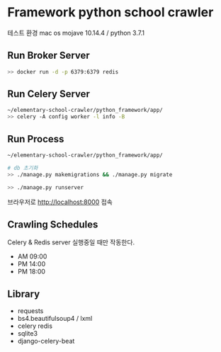 # Framework python school crawler

테스트 환경 mac os mojave 10.14.4 / python 3.7.1

## Run Broker Server

```bash
>> docker run -d -p 6379:6379 redis
```

## Run Celery Server

```bash
~/elementary-school-crawler/python_framework/app/
>> celery -A config worker -l info -B
```

## Run Process

```bash
~/elementary-school-crawler/python_framework/app/

# db 초기화
>> ./manage.py makemigrations && ./manage.py migrate

>> ./manage.py runserver
```
브라우저로 [http://localhost:8000](http://localhost:8000) 접속

## Crawling Schedules

Celery & Redis server 실행중일 때만 작동한다.

- AM 09:00
- PM 14:00
- PM 18:00

## Library

- requests
- bs4.beautifulsoup4 / lxml
- celery redis
- sqlite3
- django-celery-beat